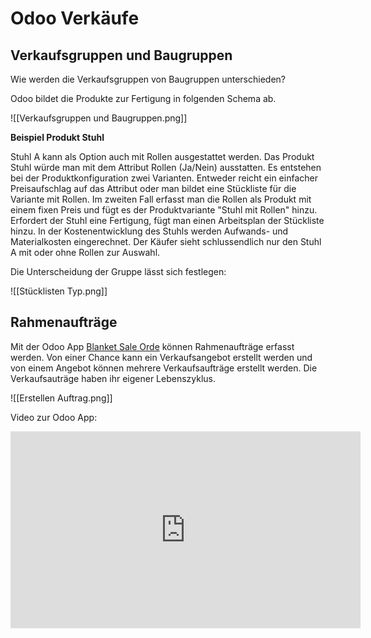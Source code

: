 # Odoo Verkäufe
## Verkaufsgruppen und Baugruppen

Wie werden die Verkaufsgruppen von Baugruppen unterschieden?

Odoo bildet die Produkte zur Fertigung in folgenden Schema ab.

![[Verkaufsgruppen und Baugruppen.png]]

**Beispiel Produkt Stuhl**
 
Stuhl A kann als Option auch mit Rollen ausgestattet werden.
Das Produkt Stuhl würde man mit dem Attribut Rollen (Ja/Nein) ausstatten.
Es entstehen bei der Produktkonfiguration zwei Varianten.
Entweder reicht ein einfacher Preisaufschlag auf das Attribut oder man bildet eine Stückliste für die Variante mit Rollen.
Im zweiten Fall erfasst man die Rollen als Produkt mit einem fixen Preis und fügt es der Produktvariante "Stuhl mit Rollen" hinzu.
Erfordert der Stuhl eine Fertigung, fügt man einen Arbeitsplan der Stückliste hinzu.
In der Kostenentwicklung des Stuhls werden Aufwands- und Materialkosten eingerechnet.
Der Käufer sieht schlussendlich nur den Stuhl A mit oder ohne Rollen zur Auswahl.

Die Unterscheidung der Gruppe lässt sich festlegen:

![[Stücklisten Typ.png]]


## Rahmenaufträge

Mit der Odoo App [Blanket Sale Orde](https://apps.odoo.com/apps/modules/14.0/dev_blanket_sale_order/) können Rahmenaufträge erfasst werden. Von einer Chance kann ein Verkaufsangebot erstellt werden und von einem Angebot können mehrere Verkaufsaufträge erstellt werden. Die Verkaufsauträge haben ihr eigener Lebenszyklus.

![[Erstellen Auftrag.png]]

Video zur Odoo App:

<iframe width="560" height="315" src="https://www.youtube-nocookie.com/embed/GOlRnho-tzI" frameborder="0" allow="accelerometer; autoplay; clipboard-write; encrypted-media; gyroscope; picture-in-picture" allowfullscreen></iframe>